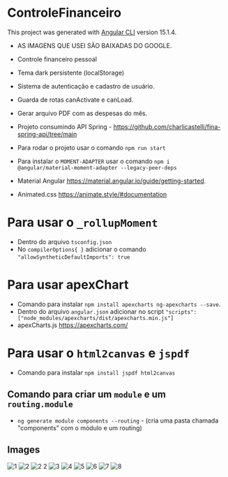 # ControleFinanceiro
This project was generated with [Angular CLI](https://github.com/angular/angular-cli) version 15.1.4.
- AS IMAGENS QUE USEI SÃO BAIXADAS DO GOOGLE. 

- Controle financeiro pessoal
- Tema dark persistente (localStorage)
- Sistema de autenticação e cadastro de usuário.
- Guarda de rotas canActivate e canLoad. 
- Gerar arquivo PDF com as despesas do mês.
- Projeto consumindo API Spring - https://github.com/charlicastelli/fina-spring-api/tree/main
- Para rodar o projeto usar o comando `npm run start`
- Para instalar o `MOMENT-ADAPTER` usar o comando `npm i @angular/material-moment-adapter --legacy-peer-deps`
- Material Angular https://material.angular.io/guide/getting-started.
- Animated.css https://animate.style/#documentation

# Para usar o `_rollupMoment`
- Dentro do arquivo `tsconfig.json`
- No `compilerOptions{ }` adicionar o comando `"allowSyntheticDefaultImports": true`

# Para usar apexChart
- Comando para instalar `npm install apexcharts ng-apexcharts --save`.
- Dentro do arquivo `angular.json` adicionar no script `"scripts": ["node_modules/apexcharts/dist/apexcharts.min.js"]`
- apexCharts.js https://apexcharts.com/

# Para usar o `html2canvas` e `jspdf`
- Comando para instalar `npm install jspdf html2canvas`


## Comando para criar um `module` e um `routing.module`
- `ng generate module components --routing` - (cria uma pasta chamada "components" com o módulo e um routing)

## Images
![1](https://user-images.githubusercontent.com/80997263/219113667-5db5db0c-6887-4fb8-b1dc-1297e5395deb.png)
![2](https://user-images.githubusercontent.com/80997263/219113699-65dd5e30-b512-49c1-b106-9d16c67d3d25.png)
![2 2](https://user-images.githubusercontent.com/80997263/219113862-650910c9-428f-470e-8a9d-885316b78554.png)
![3](https://user-images.githubusercontent.com/80997263/219113716-8464fa81-2be9-4fac-8b95-5bd118f92b9c.png)
![4](https://user-images.githubusercontent.com/80997263/219113743-6f1f40c3-ac30-4725-aceb-b3f676cc4f0d.png)
![5](https://user-images.githubusercontent.com/80997263/219113756-b2cc2d38-38b7-4ac6-ac22-4fe96947852e.png)
![6](https://user-images.githubusercontent.com/80997263/219113788-38b555a3-2371-4507-bbae-f330747dc097.png)
![7](https://user-images.githubusercontent.com/80997263/219113803-8be46934-efef-4061-8dd1-0e8b841eb371.png)
![8](https://user-images.githubusercontent.com/80997263/219113825-1e81092b-eba5-4d6b-80fa-581334262a45.png)










